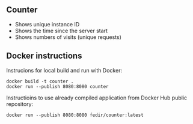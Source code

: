 ## Counter

* Shows unique instance ID
* Shows the time since the server start
* Shows numbers of visits (unique requests)

## Docker instructions

Instrucions for local build and run with Docker:

    docker build -t counter .
    docker run --publish 8080:8080 counter

Instructioins to use already compiled application from Docker Hub public repository:

    docker run --publish 8080:8080 fedir/counter:latest